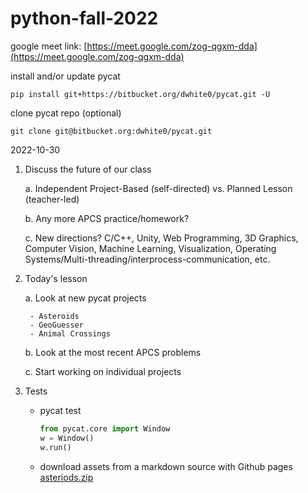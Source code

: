 # python-fall-2022

google meet link: [https://meet.google.com/zog-qgxm-dda](https://meet.google.com/zog-qgxm-dda)

install and/or update pycat

```
pip install git+https://bitbucket.org/dwhite0/pycat.git -U
```

clone pycat repo (optional)

```
git clone git@bitbucket.org:dwhite0/pycat.git
```

2022-10-30

1. Discuss the future of our class
    
    a. Independent Project-Based (self-directed) vs. Planned Lesson (teacher-led)
    
    b. Any more APCS practice/homework?
    
    c. New directions? C/C++, Unity, Web Programming, 3D Graphics, Computer Vision, Machine Learning, Visualization, Operating Systems/Multi-threading/interprocess-communication, etc.

2. Today's lesson

    a. Look at new pycat projects

        - Asteroids
        - GeoGuesser
        - Animal Crossings

    b. Look at the most recent APCS problems
    
    c. Start working on individual projects

3. Tests

    - pycat test

        ``` python
        from pycat.core import Window
        w = Window()
        w.run()
        ```

    - download assets from a markdown source with Github pages
       [asteriods.zip](asteroids.zip)